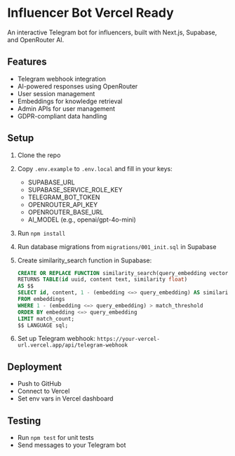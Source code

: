 # Influencer Bot Vercel Ready

An interactive Telegram bot for influencers, built with Next.js, Supabase, and OpenRouter AI.

## Features
- Telegram webhook integration
- AI-powered responses using OpenRouter
- User session management
- Embeddings for knowledge retrieval
- Admin APIs for user management
- GDPR-compliant data handling

## Setup

1. Clone the repo
2. Copy `.env.example` to `.env.local` and fill in your keys:
   - SUPABASE_URL
   - SUPABASE_SERVICE_ROLE_KEY
   - TELEGRAM_BOT_TOKEN
   - OPENROUTER_API_KEY
   - OPENROUTER_BASE_URL
   - AI_MODEL (e.g., openai/gpt-4o-mini)

3. Run `npm install`
4. Run database migrations from `migrations/001_init.sql` in Supabase
5. Create similarity_search function in Supabase:
   ```sql
   CREATE OR REPLACE FUNCTION similarity_search(query_embedding vector(1536), match_threshold float, match_count int)
   RETURNS TABLE(id uuid, content text, similarity float)
   AS $$
   SELECT id, content, 1 - (embedding <=> query_embedding) AS similarity
   FROM embeddings
   WHERE 1 - (embedding <=> query_embedding) > match_threshold
   ORDER BY embedding <=> query_embedding
   LIMIT match_count;
   $$ LANGUAGE sql;
   ```

6. Set up Telegram webhook: `https://your-vercel-url.vercel.app/api/telegram-webhook`

## Deployment
- Push to GitHub
- Connect to Vercel
- Set env vars in Vercel dashboard

## Testing
- Run `npm test` for unit tests
- Send messages to your Telegram bot
